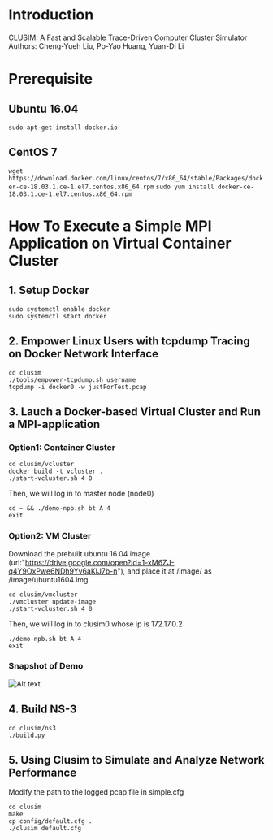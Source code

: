 # Introduction
CLUSIM: A Fast and Scalable Trace-Driven Computer Cluster Simulator  
Authors: Cheng-Yueh Liu, Po-Yao Huang, Yuan-Di Li 

# Prerequisite

## Ubuntu 16.04
`sudo apt-get install docker.io` 

## CentOS 7
`wget https://download.docker.com/linux/centos/7/x86_64/stable/Packages/docker-ce-18.03.1.ce-1.el7.centos.x86_64.rpm`
`sudo yum install docker-ce-18.03.1.ce-1.el7.centos.x86_64.rpm`


# How To Execute a Simple MPI Application on Virtual Container Cluster
## 1. Setup Docker
```
sudo systemctl enable docker
sudo systemctl start docker
```

## 2. Empower Linux Users with tcpdump Tracing on Docker Network Interface

```
cd clusim
./tools/empower-tcpdump.sh username
tcpdump -i docker0 -w justForTest.pcap
```

## 3. Lauch a Docker-based Virtual Cluster and Run a MPI-application
### Option1: Container Cluster
```
cd clusim/vcluster
docker build -t vcluster .
./start-vcluster.sh 4 0
```
Then, we will log in to master node (node0) 
```
cd ~ && ./demo-npb.sh bt A 4
exit 
```
### Option2: VM Cluster
Download the prebuilt ubuntu 16.04 image (url:"https://drive.google.com/open?id=1-xM6ZJ-q4Y9OxPwe6NDh9Yv6aKlJ7b-n"), and place it at /image/ as /image/ubuntu1604.img 
```
cd clusim/vmcluster
./vmcluster update-image
./start-vcluster.sh 4 0
``` 
Then, we will log in to clusim0 whose ip is 172.17.0.2 
```
./demo-npb.sh bt A 4
exit
```
### Snapshot of Demo 
![Alt text](demo/mpi-nas-bt.png)

## 4. Build NS-3
```
cd clusim/ns3
./build.py 
```

## 5. Using Clusim to Simulate and Analyze Network Performance
Modify the path to the logged pcap file in simple.cfg  
```
cd clusim  
make 
cp config/default.cfg .
./clusim default.cfg 
```
